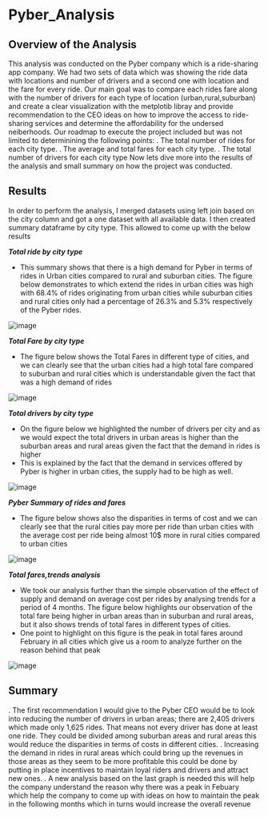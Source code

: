 # Pyber_Analysis
## Overview of the Analysis
This analysis was conducted on the Pyber company which is a ride-sharing app company. We had two sets of data which was showing the ride data with locations and number of drivers and a second one with location and the fare for every ride. Our main goal was to compare each rides fare along with the number of drivers for each type of location (urban,rural,suburban) and create a clear visualization with the metplotib libray and provide recommendation to the CEO ideas on how to improve the access to ride-sharing services and determine the affordability for the undersed neiberhoods.
Our roadmap to execute the project included but was not limited to determinining the following points:
. The total number of rides for each city type.
. The average and total  fares for each city type.
. The total number of drivers for each city type
Now lets dive more into the results of the analysis and small summary on how the project was conducted.
## Results 
In order to perform the analysis, I merged datasets using left join based on the city column and got a one dataset with all available data.  I then created summary dataframe by city type.
This allowed to come up with the below results

***Total ride by city type***

- This summary shows that there is a high demand for Pyber in terms of rides in Urban cities compared to rural and suburban cities. The figure below demonstrates to which extend the rides in urban cities was high with 68.4% of rides originating from urban cities while suburban cities and rural cities only had a percentage of 26.3% and 5.3% respectively of the Pyber rides.

![image](https://user-images.githubusercontent.com/99924850/161457700-14d4398b-5280-47f6-ac89-69b713b1dc81.png)

***Total Fare by city type***
- The figure below shows the Total Fares in different type of cities, and we can clearly see that the urban cities had a high total fare compared to suburban and rural cities which is understandable given the fact that was a high demand of rides

![image](https://user-images.githubusercontent.com/99924850/161457617-33d10545-d86d-4de5-8092-c4aa95f491f0.png)

***Total drivers by city type***
- On the figure below we highlighted the number of drivers per city and as we would expect the total drivers in urban areas is higher than the suburban areas and rural areas given the fact that the demand in rides is higher 
- This is explained by the fact that the demand in services offered by Pyber is higher in urban cities, the supply had to be high as well.

![image](https://user-images.githubusercontent.com/99924850/161473569-01a1d643-55b7-4c3d-b67e-edc6a4982702.png)



***Pyber Summary of rides and fares***

- The figure below shows also the disparities in terms of cost and we can clearly see that the rural cities pay more per ride than urban cities with the average cost per ride being almost 10$ more in rural cities compared to urban cities

![image](https://user-images.githubusercontent.com/99924850/161457893-75fd5cab-be41-4549-8f64-fcfbcdc80042.png)

***Total fares,trends analysis***
- We took our analysis further than the simple observation of the effect of supply and demand on average cost per rides by analysing trends for a period of 4 months.    The figure below highlights our observation of the total fare being higher in urban areas than in suburban and rural areas, but it also shows trends of total fares in different types of cities. 
- One point to highlight on this figure is the peak in total fares around February in all cities which give us a room to analyze further on the reason behind that peak

![image](https://user-images.githubusercontent.com/99924850/161457444-4f780d5b-efc8-4ee7-81b6-2274a496b28a.png)
## Summary
. The first recommendation I would give to the Pyber CEO would be to look into reducing the number of drivers in urban areas; there are 2,405 drivers which made only 1,625 rides. That means not every driver has done at least one ride. They could be divided among suburban areas and rural areas this would reduce the disparities in terms of costs in different cities.
. Increasing the demand in rides in rural areas which could bring up the revenues in those areas as they seem to be more profitable this could be done by putting in place incentives to maintain loyal riders and drivers and attract new ones.
. A new analysis based on the last graph is needed this will help the company understand the reason why there was a peak in Febuary which help the company to come up with ideas on how to maintain the peak in the following months which in turns would increase the overall revenue 
